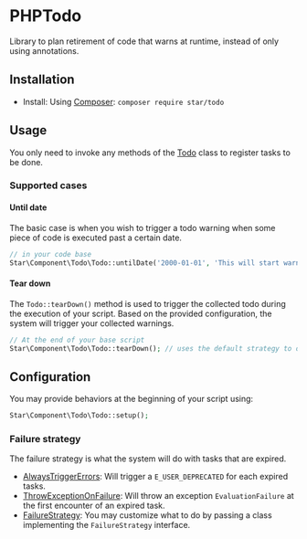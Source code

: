 # PHPTodo

Library to plan retirement of code that warns at runtime, instead of only using annotations.

## Installation

* Install: Using [Composer](https://getcomposer.org): `composer require star/todo`

## Usage

You only need to invoke any methods of the [Todo](/src/Todo.php) class to register tasks to be done.

### Supported cases

#### Until date

The basic case is when you wish to trigger a todo warning when some piece of code is
 executed past a certain date.

```php
// in your code base
Star\Component\Todo\Todo::untilDate('2000-01-01', 'This will start warning on January 1st, 2000 and after.');
```

#### Tear down
 
The `Todo::tearDown()` method is used to trigger the collected todo during the execution of your script. Based on the
 provided configuration, the system will trigger your collected warnings.

```php
// At the end of your base script
Star\Component\Todo\Todo::tearDown(); // uses the default strategy to output
```

## Configuration

You may provide behaviors at the beginning of your script using:

```php
Star\Component\Todo\Todo::setup();
```

### Failure strategy

The failure strategy is what the system will do with tasks that are expired.

* [AlwaysTriggerErrors](/src/Evaluation/AlwaysTriggerErrors.php): Will trigger a `E_USER_DEPRECATED` for each
 expired tasks.
* [ThrowExceptionOnFailure](/src/Evaluation/ThrowExceptionOnFailure.php): Will throw an exception `EvaluationFailure`
 at the first encounter of an expired task.
* [FailureStrategy](/src/Evaluation/FailureStrategy.php): You may customize what to do by passing a class implementing
 the `FailureStrategy` interface.
